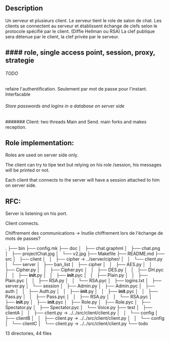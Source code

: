 ## Description

Un serveur et plusieurs client. Le serveur tient le role de salon de chat.
Les clients se connectent au serveur  et  établissent échange de clefs selon le protocole spécifié par le client. (Diffie Hellman ou RSA)
La clef publique sera détenue par le client, la clef privée par le serveur.

## #### role, single access point, session, proxy, strategie


###### TODO
refaire l'authentification. Seulement par mot de passe pour l'instant. Interfacable

###### Store passwords and logins in a database on server side

####### Client: two threads Main and Send. main forks and makes reception.



## Role implementation:
Roles are used on server side only.

The client can try to tipe text but relying on his role /session, his messages will be printed or not.

Each client that connects to the server will have a session attached to him on server side.

## RFC:
Server is listening on his port.

Client connects.

Chiffrement des communications -> Inutile
chiffrement lors de l'échange de mots de passes?

.
├── bin
├── config.mk
├── doc
│   ├── chat.graphml
│   ├── chat.png
│   ├── projectChat.jpg
│   └── v2.jpg
├── Makefile
├── README.md
├── src
│   ├── client
│   │   ├── cipher -> ../server/cipher/
│   │   └── client.py
│   └── server
│       ├── ban_list
│       ├── cipher
│       │   ├── AES.py
│       │   ├── Cipher.py
│       │   ├── Cipher.pyc
│       │   ├── DES.py
│       │   ├── DH.pyc
│       │   ├── __init__.py
│       │   ├── __init__.pyc
│       │   ├── Plain.py
│       │   ├── Plain.pyc
│       │   ├── RSA.py
│       │   └── RSA.pyc
│       ├── logins.txt
│       ├── server.py
│       └── session
│           ├── Admin.py
│           ├── Admin.pyc
│           ├── auth
│           │   ├── Auth.py
│           │   ├── __init__.py
│           │   ├── __init__.pyc
│           │   ├── Pass.py
│           │   ├── Pass.pyc
│           │   ├── RSA.py
│           │   └── RSA.pyc
│           ├── __init__.py
│           ├── __init__.pyc
│           ├── Role.py
│           ├── Role.pyc
│           ├── Spectator.py
│           ├── Spectator.pyc
│           └── Voice.py
├── test
│   ├── clientA
│   │   ├── client.py -> ../../src/client/client.py
│   │   └── config
│   ├── clientB
│   │   ├── client.py -> ../../src/client/client.py
│   │   └── config
│   └── clientC
│       └── client.py -> ../../src/client/client.py
└── todo

13 directories, 44 files
